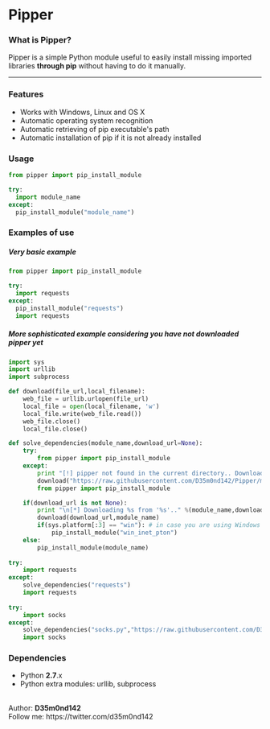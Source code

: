 # Pipper

<h3> What is Pipper? </h3>

Pipper is a simple Python module useful to easily install missing imported libraries <b>through pip</b> without having to do it manually.

* * * 

<h3> Features </h3>

* Works with Windows, Linux and OS X
* Automatic operating system recognition
* Automatic retrieving of pip executable's path 
* Automatic installation of pip if it is not already installed 

<h3> Usage </h3>

```python
from pipper import pip_install_module

try:
  import module_name
except:
  pip_install_module("module_name")
```

<h3> Examples of use </h3>

##### Very basic example
```python
from pipper import pip_install_module

try:
  import requests
except:
  pip_install_module("requests")
  import requests
```

##### More sophisticated example considering you have not downloaded pipper yet
```python
import sys
import urllib
import subprocess

def download(file_url,local_filename):
	web_file = urllib.urlopen(file_url)
	local_file = open(local_filename, 'w')
	local_file.write(web_file.read())
	web_file.close()
	local_file.close()

def solve_dependencies(module_name,download_url=None):
	try:
		from pipper import pip_install_module
	except:
		print "[!] pipper not found in the current directory.. Downloading pipper.."
		download("https://raw.githubusercontent.com/D35m0nd142/Pipper/master/pipper.py","pipper.py")
		from pipper import pip_install_module

	if(download_url is not None):
		print "\n[*] Downloading %s from '%s'.." %(module_name,download_url) 
		download(download_url,module_name)
		if(sys.platform[:3] == "win"): # in case you are using Windows you may need to install an additional module
			pip_install_module("win_inet_pton")
	else:
		pip_install_module(module_name)
    
try:
	import requests
except:
	solve_dependencies("requests")
	import requests
  
try:
	import socks
except:
	solve_dependencies("socks.py","https://raw.githubusercontent.com/D35m0nd142/LFISuite/master/socks.py")
	import socks
```

<h3> Dependencies </h3>

* Python <b>2.7</b>.x
* Python extra modules: urllib, subprocess

<br>
Author: <b>D35m0nd142</b><br>
Follow me: https://twitter.com/d35m0nd142
